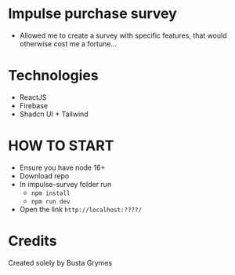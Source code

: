 # Impulse purchase survey

- Allowed me to create a survey with specific features, that would otherwise cost me a fortune...

# Technologies

- ReactJS
- Firebase
- Shadcn UI + Tailwind

# HOW TO START

- Ensure you have node 16+
- Download repo
- In impulse-survey folder run
  - `npm install`
  - `npm run dev`
- Open the link `http://localhost:????/`

# Credits

Created solely by Busta Grymes
